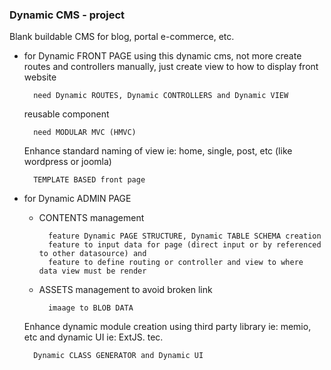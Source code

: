 ### Dynamic CMS - project
Blank buildable CMS for blog, portal e-commerce, etc.

- for Dynamic FRONT PAGE
    using this dynamic cms, not more create routes and controllers manually, just create view to how to display front website
        
        need Dynamic ROUTES, Dynamic CONTROLLERS and Dynamic VIEW
        
    reusable component
    
        need MODULAR MVC (HMVC)
        
    Enhance
    standard naming of view ie: home, single, post, etc (like wordpress or joomla)
        
        TEMPLATE BASED front page
                
- for Dynamic ADMIN PAGE
    - CONTENTS management
        
            feature Dynamic PAGE STRUCTURE, Dynamic TABLE SCHEMA creation
            feature to input data for page (direct input or by referenced to other datasource) and
            feature to define routing or controller and view to where data view must be render
            
    - ASSETS management
        to avoid broken link
    
            imaage to BLOB DATA
        
    Enhance
    dynamic module creation using third party library ie: memio, etc
    and dynamic UI ie: ExtJS. tec.
            
        Dynamic CLASS GENERATOR and Dynamic UI